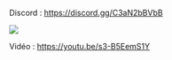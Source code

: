 Discord : https://discord.gg/C3aN2bBVbB

<img src="https://i.imgur.com/hJdfzJ0.png">

Vidéo : https://youtu.be/s3-B5EemS1Y
